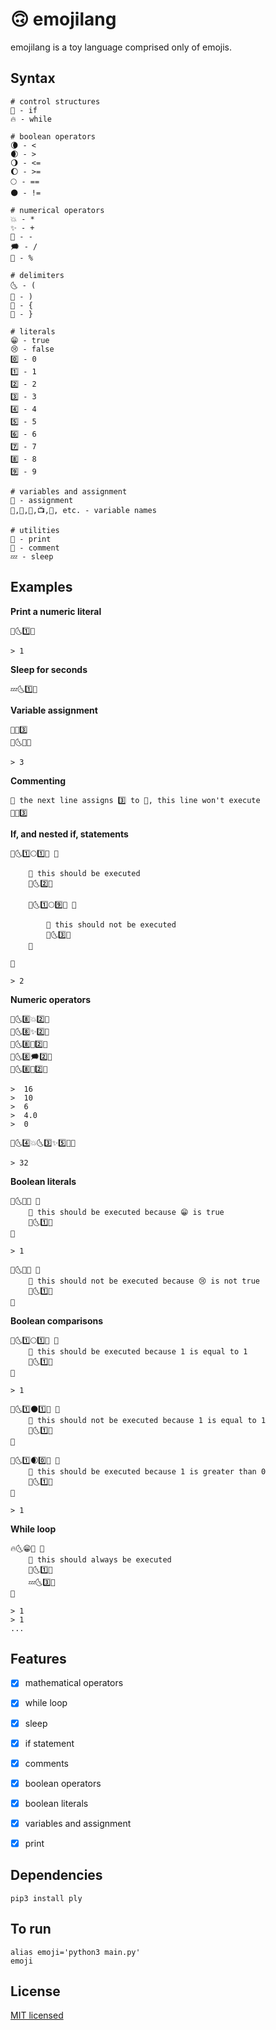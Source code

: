 # 🙃 emojilang

emojilang is a toy language comprised only of emojis.

## Syntax

```
# control structures
🤔 - if
🔥 - while

# boolean operators
🌘 - <
🌒 - >
🌖 - <=
🌔 - >=
🌕 - ==
🌑 - !=

# numerical operators
💥 - *
✨ - +
💫 - -
🗯️ - /
💭 - %

# delimiters
🌜 - (
🌛 - )
🛫 - {
🛬 - }

# literals
😁 - true
😢 - false
0️⃣ - 0
1️⃣ - 1
2️⃣ - 2
3️⃣ - 3
4️⃣ - 4
5️⃣ - 5
6️⃣ - 6
7️⃣ - 7
8️⃣ - 8
9️⃣ - 9

# variables and assignment
📌 - assignment
🦁,🐹,🛵,📺,🥨, etc. - variable names

# utilities
📢 - print
🤫 - comment
💤 - sleep
```


## Examples

**Print a numeric literal**

```
📢🌜1️⃣🌛

> 1
```

**Sleep for seconds**

```
💤🌜1️⃣🌛
```

**Variable assignment**

```
🦁📌3️⃣
📢🌜🦁🌛

> 3
```

**Commenting**

```
🤫 the next line assigns 3️⃣ to 🦁, this line won't execute
🦁📌3️⃣
```

**If, and nested if, statements**

```
🤔🌜1️⃣🌕1️⃣🌛 🛫 

    🤫 this should be executed
    📢🌜2️⃣🌛

    🤔🌜1️⃣🌕9️⃣🌛 🛫 

        🤫 this should not be executed
        📢🌜3️⃣🌛
    🛬

🛬

> 2
```
**Numeric operators**

```
📢🌜8️⃣💥2️⃣🌛
📢🌜8️⃣✨2️⃣🌛
📢🌜8️⃣💫2️⃣🌛
📢🌜8️⃣🗯️2️⃣🌛
📢🌜8️⃣💭2️⃣🌛

>  16
>  10
>  6
>  4.0
>  0
```

```
📢🌜4️⃣💥🌜3️⃣✨5️⃣🌛🌛

> 32
```


**Boolean literals**

```
🤔🌜😁🌛 🛫 
    🤫 this should be executed because 😁 is true
    📢🌜1️⃣🌛
🛬

> 1
```

```
🤔🌜😢🌛 🛫 
    🤫 this should not be executed because 😢 is not true
    📢🌜1️⃣🌛
🛬
```

**Boolean comparisons**

```
🤔🌜1️⃣🌕1️⃣🌛 🛫 
    🤫 this should be executed because 1 is equal to 1
    📢🌜1️⃣🌛
🛬

> 1
```

```
🤔🌜1️⃣🌑1️⃣🌛 🛫 
    🤫 this should not be executed because 1 is equal to 1
    📢🌜1️⃣🌛
🛬
```

```
🤔🌜1️⃣🌒0️⃣🌛 🛫 
    🤫 this should be executed because 1 is greater than 0
    📢🌜1️⃣🌛
🛬

> 1
```
**While loop**

```
🔥🌜😁🌛 🛫
    🤫 this should always be executed
    📢🌜1️⃣🌛
    💤🌜3️⃣🌛
🛬

> 1
> 1
...
```


## Features
- [x] mathematical operators
- [x] while loop
- [x] sleep
- [x] if statement
- [x] comments
- [x] boolean operators
- [x] boolean literals
- [x] variables and assignment
- [x] print


## Dependencies
```
pip3 install ply
```

## To run

```
alias emoji='python3 main.py'
emoji
```

## License

[MIT licensed](LICENSE)


<!-- fizzbuzz, fibonacci -->